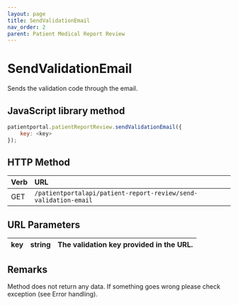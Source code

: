 ```yaml
---
layout: page
title: SendValidationEmail
nav_order: 2
parent: Patient Medical Report Review
---
```


# SendValidationEmail

Sends the validation code through the email.

## JavaScript library method

```javascript
patientportal.patientReportReview.sendValidationEmail({
    key: <key>
});
```

## HTTP Method

| Verb | URL                                               |
|:-----|:--------------------------------------------------|
| GET | `/patientportalapi/patient-report-review/send-validation-email` |

## URL Parameters

| key | string | The validation key provided in the URL. |
| --- | --- | --- |

## Remarks

Method does not return any data. If something goes wrong please check exception (see Error handling).
